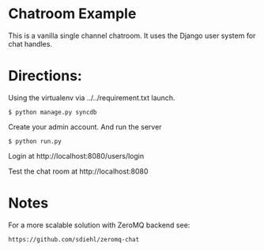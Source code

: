 Chatroom Example
================

This is a vanilla single channel chatroom. It uses the Django
user system for chat handles.

Directions:
===========

Using the virtualenv via ../../requirement.txt launch.

    $ python manage.py syncdb

Create your admin account. And run the server

    $ python run.py

Login at http://localhost:8080/users/login

Test the chat room at http://localhost:8080

Notes
=====

For a more scalable solution with ZeroMQ backend see:

    https://github.com/sdiehl/zeromq-chat
